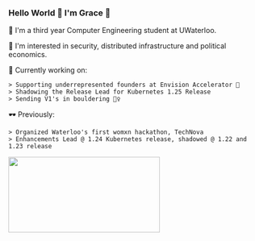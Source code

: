 ### Hello World 👋 I'm Grace 🧃

  🌱 I'm a third year Computer Engineering student at UWaterloo.
  
  🌱 I'm interested in security, distributed infrastructure and political economics.
  
  🔭 Currently working on:
  
    > Supporting underrepresented founders at Envision Accelerator 🍊
    > Shadowing the Release Lead for Kubernetes 1.25 Release
    > Sending V1's in bouldering 🧗‍♀️
    

   🕶 Previously:
   
    > Organized Waterloo's first womxn hackathon, TechNova
    > Enhancements Lead @ 1.24 Kubernetes release, shadowed @ 1.22 and 1.23 release
   
    
   <img src= "https://media.giphy.com/media/3oz8y07ua4tO49cr3G/giphy.gif" width="300" height="150"  />
